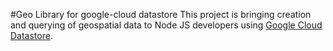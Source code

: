 #Geo Library for google-cloud datastore
This project is bringing creation and querying of geospatial data to Node JS developers using [Google Cloud Datastore][datastore].

[datastore]: https://github.com/googleapis/nodejs-datastore